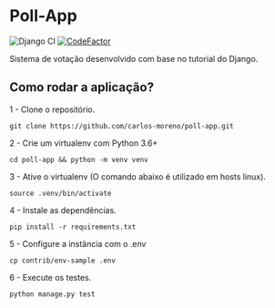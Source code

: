 # Poll-App
![Django CI](https://github.com/carlos-moreno/poll-app/workflows/Django%20CI/badge.svg)
[![CodeFactor](https://www.codefactor.io/repository/github/carlos-moreno/poll-app/badge)](https://www.codefactor.io/repository/github/carlos-moreno/poll-app)

Sistema de votação desenvolvido com base no tutorial do Django.


## Como rodar a aplicação?
1 - Clone o repositório.
```console
git clone https://github.com/carlos-moreno/poll-app.git
```
2 - Crie um virtualenv com Python 3.6+
```console
cd poll-app && python -m venv venv
```
3 - Ative o virtualenv (O comando abaixo é utilizado em hosts linux).
```console
source .venv/bin/activate
```
4 - Instale as dependências.
```console
pip install -r requirements.txt
```
5 - Configure a instância com o .env
```console
cp contrib/env-sample .env
```
6 - Execute os testes.
```console
python manage.py test
```
